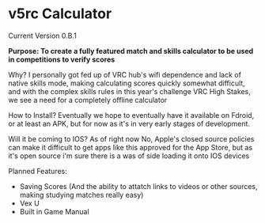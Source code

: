 # v5rc Calculator 

Current Version 0.B.1

**Purpose: To create a fully featured match and skills calculator to be used in competitions to verify scores**

Why? 
I personally got fed up of VRC hub's wifi dependence and lack of native skills mode, making calculating scores quickly somewhat difficult, and with the complex skills rules in this year's challenge VRC High Stakes, we see a need for a completely offline calculator

How to Install?
Eventually we hope to eventually have it available on Fdroid, or at least an APK, but for now as it's in very early stages of development. 

Will it be coming to IOS? 
As of right now No, Apple's closed source policies can make it difficult to get apps like this approved for the App Store, but as it's open source i'm sure there is a was of side loading it onto IOS devices

Planned Features: 
- Saving Scores (And the ability to attatch links to videos or other sources, making studying matches really easy)
- Vex U
- Built in Game Manual

